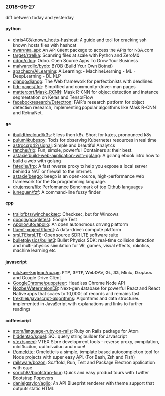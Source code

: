 ### 2018-09-27
diff between today and yesterday

#### python
* [chris408/known_hosts-hashcat](https://github.com/chris408/known_hosts-hashcat): A guide and tool for cracking ssh known_hosts files with hashcat
* [swar/nba_api](https://github.com/swar/nba_api): An API Client package to access the APIs for NBA.com
* [target/strelka](https://github.com/target/strelka): Scanning files at scale with Python and ZeroMQ
* [odoo/odoo](https://github.com/odoo/odoo): Odoo. Open Source Apps To Grow Your Business.
* [malwaredllc/byob](https://github.com/malwaredllc/byob): BYOB (Build Your Own Botnet)
* [apachecn/AiLearning](https://github.com/apachecn/AiLearning): AiLearning:  - MachineLearning - ML - DeepLearning - DL NLP
* [django/django](https://github.com/django/django): The Web framework for perfectionists with deadlines.
* [tldr-pages/tldr](https://github.com/tldr-pages/tldr):  Simplified and community-driven man pages
* [matterport/Mask_RCNN](https://github.com/matterport/Mask_RCNN): Mask R-CNN for object detection and instance segmentation on Keras and TensorFlow
* [facebookresearch/Detectron](https://github.com/facebookresearch/Detectron): FAIR's research platform for object detection research, implementing popular algorithms like Mask R-CNN and RetinaNet.

#### go
* [ibuildthecloud/k3s](https://github.com/ibuildthecloud/k3s): 5 less then k8s. Short for kates, pronounced k8s
* [pulumi/kubespy](https://github.com/pulumi/kubespy): Tools for observing Kubernetes resources in real time
* [astrocorp42/signal](https://github.com/astrocorp42/signal): Simple and beautiful Analytics 
* [rancher/rio](https://github.com/rancher/rio): Fun, simple, powerful. Containers at their best.
* [astaxie/build-web-application-with-golang](https://github.com/astaxie/build-web-application-with-golang): A golang ebook intro how to build a web with golang
* [fatedier/frp](https://github.com/fatedier/frp): A fast reverse proxy to help you expose a local server behind a NAT or firewall to the internet.
* [astaxie/beego](https://github.com/astaxie/beego): beego is an open-source, high-performance web framework for the Go programming language.
* [drujensen/fib](https://github.com/drujensen/fib): Performance Benchmark of top Github languages
* [junegunn/fzf](https://github.com/junegunn/fzf):  A command-line fuzzy finder

#### cpp
* [trailofbits/winchecksec](https://github.com/trailofbits/winchecksec): Checksec, but for Windows
* [google/googletest](https://github.com/google/googletest): Google Test
* [ApolloAuto/apollo](https://github.com/ApolloAuto/apollo): An open autonomous driving platform
* [fluent-project/fluent](https://github.com/fluent-project/fluent): A data-driven compute platform
* [srsLTE/srsLTE](https://github.com/srsLTE/srsLTE): Open source SDR LTE software suite
* [bulletphysics/bullet3](https://github.com/bulletphysics/bullet3): Bullet Physics SDK: real-time collision detection and multi-physics simulation for VR, games, visual effects, robotics, machine learning etc.

#### javascript
* [mickael-kerjean/nuage](https://github.com/mickael-kerjean/nuage): FTP, SFTP, WebDAV, Git, S3, Minio, Dropbox and Google Drive Client
* [GoogleChrome/puppeteer](https://github.com/GoogleChrome/puppeteer): Headless Chrome Node API
* [Nozbe/WatermelonDB](https://github.com/Nozbe/WatermelonDB):  Next-gen database for powerful React and React Native apps that scales to 10,000s of records and remains fast 
* [trekhleb/javascript-algorithms](https://github.com/trekhleb/javascript-algorithms): Algorithms and data structures implemented in JavaScript with explanations and links to further readings

#### coffeescript
* [atom/language-ruby-on-rails](https://github.com/atom/language-ruby-on-rails): Ruby on Rails package for Atom
* [hiddentao/squel](https://github.com/hiddentao/squel):  SQL query string builder for Javascript
* [vtex/speed](https://github.com/vtex/speed): VTEX Store development tools - reverse proxy, compilation, minification, optimization and more!
* [f/omelette](https://github.com/f/omelette): Omelette is a simple, template based autocompletion tool for Node projects with super easy API. (For Bash, Zsh and Fish)
* [railsware/bozon](https://github.com/railsware/bozon): Scaffold, Run, Test and Package Electron application with ease
* [sorich87/bootstrap-tour](https://github.com/sorich87/bootstrap-tour): Quick and easy product tours with Twitter Bootstrap Popovers
* [danielgtaylor/aglio](https://github.com/danielgtaylor/aglio): An API Blueprint renderer with theme support that outputs static HTML
